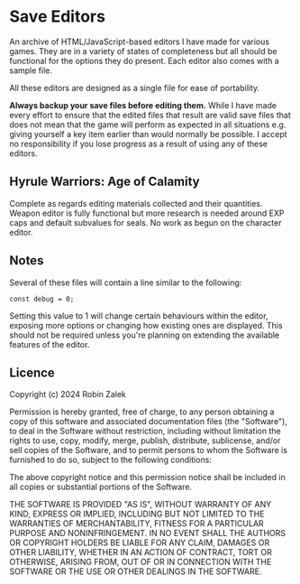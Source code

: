 # Save Editors
An archive of HTML/JavaScript-based editors I have made for various games. They are in a variety of states of completeness but all should be functional for the options they do present. Each editor also comes with a sample file.

All these editors are designed as a single file for ease of portability.

**Always backup your save files before editing them.** While I have made every effort to ensure that the edited files that result are valid save files that does not mean that the game will perform as expected in all situations e.g. giving yourself a key item earlier than would normally be possible.
I accept no responsibility if you lose progress as a result of using any of these editors.

## Hyrule Warriors: Age of Calamity
Complete as regards editing materials collected and their quantities.
Weapon editor is fully functional but more research is needed around EXP caps and default subvalues for seals.
No work as begun on the character editor.

## Notes
Several of these files will contain a line similar to the following:
```
const debug = 0;
```
Setting this value to 1 will change certain behaviours within the editor, exposing more options or changing how existing ones are displayed. This should not be required unless you're planning on extending the available features of the editor.

## Licence
Copyright (c) 2024 Robin Zalek

Permission is hereby granted, free of charge, to any person obtaining a copy
of this software and associated documentation files (the "Software"), to deal
in the Software without restriction, including without limitation the rights
to use, copy, modify, merge, publish, distribute, sublicense, and/or sell
copies of the Software, and to permit persons to whom the Software is
furnished to do so, subject to the following conditions:

The above copyright notice and this permission notice shall be included in all
copies or substantial portions of the Software.

THE SOFTWARE IS PROVIDED "AS IS", WITHOUT WARRANTY OF ANY KIND, EXPRESS OR
IMPLIED, INCLUDING BUT NOT LIMITED TO THE WARRANTIES OF MERCHANTABILITY,
FITNESS FOR A PARTICULAR PURPOSE AND NONINFRINGEMENT. IN NO EVENT SHALL THE
AUTHORS OR COPYRIGHT HOLDERS BE LIABLE FOR ANY CLAIM, DAMAGES OR OTHER
LIABILITY, WHETHER IN AN ACTION OF CONTRACT, TORT OR OTHERWISE, ARISING FROM,
OUT OF OR IN CONNECTION WITH THE SOFTWARE OR THE USE OR OTHER DEALINGS IN THE
SOFTWARE.